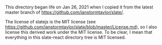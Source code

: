 This directory began life on Jan 26, 2021 when I copied it from
the latest master branch of https://github.com/ianstormtaylor/slate/.

The license of slatejs is the MIT license (see https://github.com/ianstormtaylor/slate/blob/master/License.md),
so I also license this derived work under the MIT license.
To be clear, I mean that everything in this slate-react
directory tree is MIT licensed.
